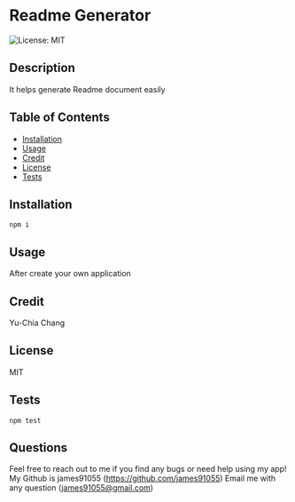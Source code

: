 # Readme Generator

![License: MIT](https://img.shields.io/badge/License-MIT-yellow.svg)

## Description

It helps generate Readme document easily

## Table of Contents

- [Installation](#installation)
- [Usage](#usage)
- [Credit](#credit)
- [License](#license)
- [Tests](#tests)

## Installation

```
npm i
```

## Usage

After create your own application

## Credit

Yu-Chia Chang

## License

MIT

## Tests

```
npm test
```

## Questions

Feel free to reach out to me if you find any bugs or need help using my app!
My Github is james91055 (https://github.com/james91055)
Email me with any question (james91055@gmail.com)
